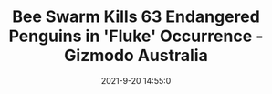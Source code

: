 ---
"title": "Bee Swarm Kills 63 Endangered Penguins in 'Fluke' Occurrence - Gizmodo Australia"
"date": "2021-9-20 14:55:0"
"feed_name": "GOOGLENEWSDRILLING"
"feed_website": "https://news.google.com/search?q=drilling%2Bincident&hl=en-US&gl=US&ceid=US:en"
"feed_rss": "https://news.google.com/rss/search?q=drilling%2Bincident&hl=en-US&gl=US&ceid=US:en"
"link": "https://www.gizmodo.com.au/2021/09/bee-swarm-kills-63-endangered-penguins-in-fluke-occurrence/"
"file": "_posts/2021-1-1-c260e3efc780b379d2d85559b3a1759402beea85.md"
"accident": "0"
"drilling": "0"
"dead": "0"
"injured": "0"
---